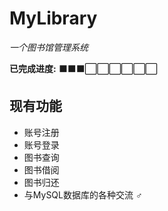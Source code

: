 # MyLibrary
*一个图书馆管理系统*    

**已完成进度:** ⬛⬛⬛⬜⬜⬜⬜⬜⬜  
## 现有功能
- 账号注册
- 账号登录
- 图书查询
- 图书借阅
- 图书归还
- 与MySQL数据库的各种交流 **♂**
